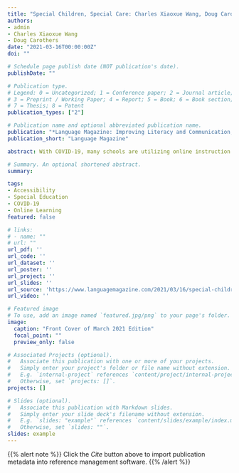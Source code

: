 ```yaml
---
title: "Special Children, Special Care: Charles Xiaoxue Wang, Doug Carothers, and Steven Bianco offer tips for K-12 teachers during and beyond the pandemic"
authors:
- admin
- Charles Xiaoxue Wang
- Doug Carothers
date: "2021-03-16T00:00:00Z"
doi: ""

# Schedule page publish date (NOT publication's date).
publishDate: ""

# Publication type.
# Legend: 0 = Uncategorized; 1 = Conference paper; 2 = Journal article;
# 3 = Preprint / Working Paper; 4 = Report; 5 = Book; 6 = Book section;
# 7 = Thesis; 8 = Patent
publication_types: ["2"]

# Publication name and optional abbreviated publication name.
publication: "*Language Magazine: Improving Literacy and Communication, 20*(7)"
publication_short: "Language Magazine"

abstract: With COVID-19, many schools are utilizing online instruction. At this time, we must not forget our children with special needs. Children with disabilities are entitled to a free appropriate public education in the least restrictive environment. For them to successfully learn online requires multifaceted measures using all available tools and approaches. This is best achieved when schools, teachers, and parents work together.

# Summary. An optional shortened abstract.
summary: 

tags:
- Accessibility
- Special Education
- COVID-19
- Online Learning
featured: false

# links:
# - name: ""
# url: ""
url_pdf: ''
url_code: ''
url_dataset: ''
url_poster: ''
url_project: ''
url_slides: ''
url_source: 'https://www.languagemagazine.com/2021/03/16/special-children-special-care/'
url_video: ''

# Featured image
# To use, add an image named `featured.jpg/png` to your page's folder. 
image:
  caption: "Front Cover of March 2021 Edition"
  focal_point: ""
  preview_only: false

# Associated Projects (optional).
#   Associate this publication with one or more of your projects.
#   Simply enter your project's folder or file name without extension.
#   E.g. `internal-project` references `content/project/internal-project/index.md`.
#   Otherwise, set `projects: []`.
projects: []

# Slides (optional).
#   Associate this publication with Markdown slides.
#   Simply enter your slide deck's filename without extension.
#   E.g. `slides: "example"` references `content/slides/example/index.md`.
#   Otherwise, set `slides: ""`.
slides: example
---
```


{{% alert note %}}
Click the *Cite* button above to import publication metadata into reference management software.
{{% /alert %}}
